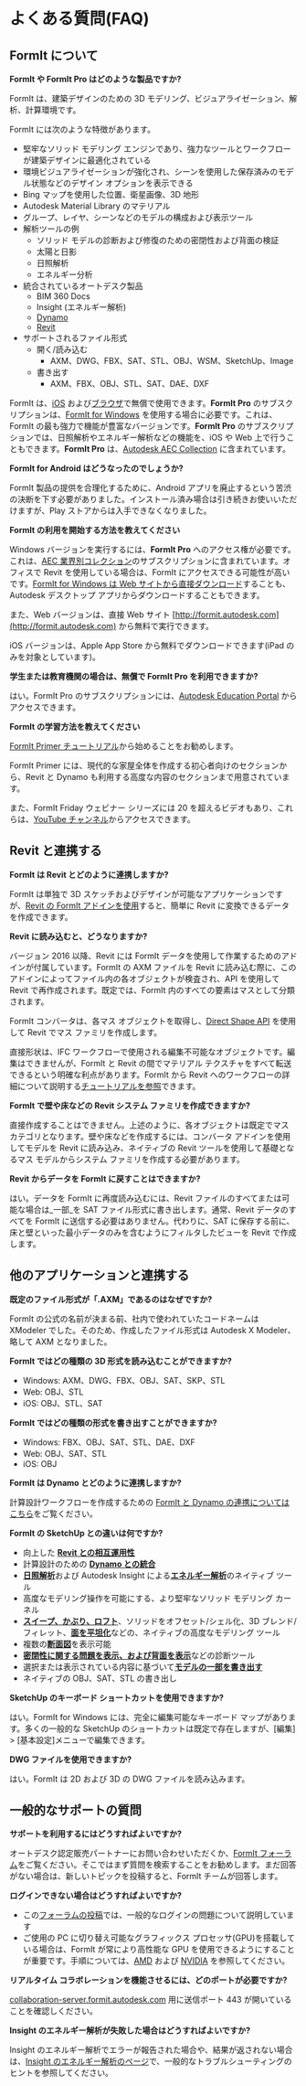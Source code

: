 # よくある質問(FAQ)

## FormIt について

**FormIt や FormIt Pro はどのような製品ですか?**

FormIt は、建築デザインのための 3D モデリング、ビジュアライゼーション、解析、計算環境です。

FormIt には次のような特徴があります。

* 堅牢なソリッド モデリング エンジンであり、強力なツールとワークフローが建築デザインに最適化されている
* 環境ビジュアライゼーションが強化され、シーンを使用した保存済みのモデル状態などのデザイン オプションを表示できる
* Bing マップを使用した位置、衛星画像、3D 地形
* Autodesk Material Library のマテリアル
* グループ、レイヤ、シーンなどのモデルの構成および表示ツール
* 解析ツールの例
  * ソリッド モデルの診断および修復のための密閉性および背面の検証
  * 太陽と日影
  * 日照解析
  * エネルギー分析
* 統合されているオートデスク製品
  * BIM 360 Docs
  * Insight (エネルギー解析)
  * [Dynamo](https://formit.autodesk.com/page/formit-dynamo)
  * [Revit](https://formit.autodesk.com/page/formit-revit)
* サポートされるファイル形式
  * 開く/読み込む
    * AXM、DWG、FBX、SAT、STL、OBJ、WSM、SketchUp、Image
  * 書き出す
    * AXM、FBX、OBJ、STL、SAT、DAE、DXF

FormIt は、[iOS](https://itunes.apple.com/us/app/autodesk-formit-360/id575282599?mt=8) および[ブラウザ](https://app.formit.autodesk.com)で無償で使用できます。**FormIt Pro** のサブスクリプションは、[FormIt for Windows](https://formit.autodesk.com/page/download) を使用する場合に必要です。これは、 FormIt の最も強力で機能が豊富なバージョンです。**FormIt Pro** のサブスクリプションでは、日照解析やエネルギー解析などの機能を、iOS や Web 上で行うこともできます。**FormIt Pro** は、[Autodesk AEC Collection](https://www.autodesk.com/collections/architecture-engineering-construction/overview) に含まれています。

**FormIt for Android はどうなったのでしょうか?**

FormIt 製品の提供を合理化するために、Android アプリを廃止するという苦渋の決断を下す必要がありました。インストール済み場合は引き続きお使いいただけますが、Play ストアからは入手できなくなりました。

**FormIt の利用を開始する方法を教えてください**

Windows バージョンを実行するには、**FormIt Pro** へのアクセス権が必要です。これは、[AEC 業界別コレクション](https://www.autodesk.com/collections/architecture-engineering-construction/overview)のサブスクリプションに含まれています。オフィスで Revit を使用している場合は、FormIt にアクセスできる可能性が高いです。[FormIt for Windows は Web サイトから直接ダウンロード](https://formit.autodesk.com/page/download)することも、Autodesk デスクトップ アプリからダウンロードすることもできます。

また、Web バージョンは、直接 Web サイト [http://formit.autodesk.com](http://formit.autodesk.com) から無料で実行できます。

iOS バージョンは、Apple App Store から無料でダウンロードできます(iPad のみを対象としています)。

**学生または教育機関の場合は、無償で FormIt Pro を利用できますか?**

はい。FormIt Pro のサブスクリプションには、[Autodesk Education Portal](https://www.autodesk.com/education/free-software/formit-pro) からアクセスできます。

**FormIt の学習方法を教えてください**

[FormIt Primer チュートリアル](../formit-primer/)から始めることをお勧めします。

FormIt Primer には、現代的な家屋全体を作成する初心者向けのセクションから、Revit と Dynamo も利用する高度な内容のセクションまで用意されています。

また、FormIt Friday ウェビナー シリーズには 20 を超えるビデオもあり、これらは、[YouTube チャンネル](https://www.youtube.com/channel/UCdZJr6Bo4pwBu3lQqcxlDsw)からアクセスできます。

## Revit と連携する

**FormIt は Revit とどのように連携しますか?**

FormIt は単独で 3D スケッチおよびデザインが可能なアプリケーションですが、[Revit の FormIt アドインを使用](https://formit.autodesk.com/page/formit-revit)すると、簡単に Revit に変換できるデータを作成できます。

**Revit に読み込むと、どうなりますか?**

バージョン 2016 以降、Revit には FormIt データを使用して作業するためのアドインが付属しています。FormIt の AXM ファイルを Revit に読み込む際に、このアドインによってファイル内の各オブジェクトが検査され、API を使用して Revit で再作成されます。既定では、FormIt 内のすべての要素はマスとして分類されます。

FormIt コンバータは、各マス オブジェクトを取得し、[Direct Shape API](https://knowledge.autodesk.com/search-result/caas/CloudHelp/cloudhelp/2016/ENU/Revit-API/files/GUID-DF7B9D4A-5A8A-4E39-8721-B7782CBD7730-htm.html) を使用して Revit でマス ファミリを作成します。

直接形状は、IFC ワークフローで使用される編集不可能なオブジェクトです。編集はできませんが、FormIt と Revit の間でマテリアル テクスチャをすべて転送できるという明確な利点があります。FormIt から Revit へのワークフローの詳細について説明する[チュートリアルを参照](https://windows.help.formit.autodesk.com/Building-the-Farnsworth-House/Revit-Interop.html)できます。

**FormIt で壁や床などの Revit システム ファミリを作成できますか?**

直接作成することはできません。上述のように、各オブジェクトは既定でマス カテゴリとなります。壁や床などを作成するには、コンバータ アドインを使用してモデルを Revit に読み込み、ネイティブの Revit ツールを使用して基礎となるマス モデルからシステム ファミリを作成する必要があります。

**Revit からデータを FormIt に戻すことはできますか?**

はい。データを FormIt に再度読み込むには、Revit ファイルのすべてまたは可能な場合は_一部_を SAT ファイル形式に書き出します。通常、Revit データのすべてを FormIt に送信する必要はありません。代わりに、SAT に保存する前に、床と壁といった最小データのみを含むようにフィルタしたビューを Revit で作成します。

## 他のアプリケーションと連携する

**既定のファイル形式が「.AXM」であるのはなぜですか?**

FormIt の公式の名前が決まる前、社内で使われていたコードネームは XModeler でした。そのため、作成したファイル形式は Autodesk X Modeler、略して AXM となりました。

**FormIt ではどの種類の 3D 形式を読み込むことができますか?**

* Windows: AXM、DWG、FBX、OBJ、SAT、SKP、STL
* Web: OBJ、STL
* iOS: OBJ、STL、SAT

**FormIt ではどの種類の形式を書き出すことができますか?**

* Windows: FBX、OBJ、SAT、STL、DAE、DXF
* Web: OBJ、SAT、STL
* iOS: OBJ

**FormIt は Dynamo とどのように連携しますか?**

計算設計ワークフローを作成するための [FormIt と Dynamo の連携についてはこちら](https://formit.autodesk.com/page/formit-dynamo)をご覧ください。

**FormIt の SketchUp との違いは何ですか?**

* 向上した [**Revit との相互運用性**](../tool-library/revit.md)
* 計算設計のための [**Dynamo との統合**](../tool-library/dynamo.md)
* [**日照解析**](../tool-library/solar-analysis.md)および Autodesk Insight による[**エネルギー解析**](../tool-library/energy-analysis.md)のネイティブ ツール
* 高度なモデリング操作を可能にする、より堅牢なソリッド モデリング カーネル
* [**スイープ、かぶり、ロフト**](../tool-library/cover-sweep-loft.md)、ソリッドをオフセット/シェル化、3D ブレンド/フィレット、[**面を平坦化**](../tool-library/flatten-face.md)などの、ネイティブの高度なモデリング ツール
* 複数の[**断面図**](../tool-library/section-planes.md)を表示可能
* [**密閉性に関する問題を表示、および背面を表示**](../tool-library/visual-styles.md)などの診断ツール
* 選択または表示されている内容に基づいて[**モデルの一部を書き出す**](../tool-library/export-data.md)
* ネイティブの OBJ、SAT、STL の書き出し

**SketchUp のキーボード ショートカットを使用できますか?**

はい。FormIt for Windows には、完全に編集可能なキーボード マップがあります。多くの一般的な SketchUp のショートカットは既定で存在しますが、[編集] > [基本設定]メニューで編集できます。

**DWG ファイルを使用できますか?**

はい。FormIt は 2D および 3D の DWG ファイルを読み込みます。

## 一般的なサポートの質問

**サポートを利用するにはどうすればよいですか?**

オートデスク認定販売パートナーにお問い合わせいただくか、[FormIt フォーラム](https://forums.autodesk.com/t5/formit-forum/bd-p/142)をご覧ください。そこではまず質問を検索することをお勧めします。まだ回答がない場合は、新しいトピックを投稿すると、FormIt チームが回答します。

**ログインできない場合はどうすればよいですか?**

* この[フォーラムの投稿](https://forums.autodesk.com/t5/formit-forum/having-trouble-logging-into-formit-for-windows-try-these-steps/td-p/7179572)では、一般的なログインの問題について説明しています
* ご使用の PC に切り替え可能なグラフィックス プロセッサ(GPU)を搭載している場合は、FormIt が常により高性能な GPU を使用できるようにすることが重要です。手順については、[AMD](https://community.amd.com/docs/DOC-1581#jive\_content\_id\_Assigning\_Applications\_to\_GPUs) および [NVIDIA](http://nvidia.custhelp.com/app/answers/detail/a\_id/2615/kw/manage%203d%20settings/related/1) を参照してください。

**リアルタイム コラボレーションを機能させるには、どのポートが必要ですか?**

[collaboration-server.formit.autodesk.com](http://collaboration-server.formit.autodesk.com/) 用に送信ポート 443 が開いていることを確認しください。

**Insight のエネルギー解析が失敗した場合はどうすればよいですか?**

Insight のエネルギー解析でエラーが報告された場合や、結果が返されない場合は、[Insight のエネルギー解析のページ](https://formit.autodesk.com/page/formit-insight)で、一般的なトラブルシューティングのヒントを参照してください。
